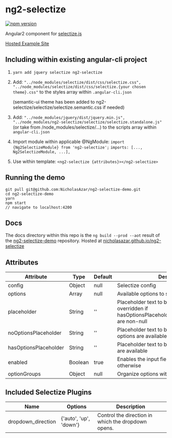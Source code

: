 # ng2-selectize

[![npm version](https://badge.fury.io/js/ng2-selectize.svg)](https://badge.fury.io/js/ng2-selectize)

Angular2 component for [selectize.js](https://selectize.github.io/selectize.js/)

[Hosted Example Site](http://nicholasazar.github.io/)

## Including within existing angular-cli project
1. `yarn add jquery selectize ng2-selectize`
2. Add:
    `"../node_modules/selectize/dist/css/selectize.css",`
    `"../node_modules/selectize/dist/css/selectize.{your chosen theme}.css"`
    to the styles array within `.angular-cli.json`
    
    (semantic-ui theme has been added to ng2-selectize/selectize/selectize.semantic.css if needed)
3. Add:
	`"../node_modules/jquery/dist/jquery.min.js",`
	`"../node_modules/ng2-selectize/selectize/selectize.standalone.js"` (or take from /node_modules/selectize/...)
	to the scripts array within `angular-cli.json`
3. Import module within applicable @NgModule:
   `import {Ng2SelectizeModule} from 'ng2-selectize';`
   `imports: [..., Ng2SelectizeModule, ...],`
4. Use within template: `<ng2-selectize {attributes}></ng2-selectize>`
 
## Running the demo
 ```
 git pull git@github.com:NicholasAzar/ng2-selectize-demo.git
 cd ng2-selectize-demo
 yarn
 npm start
 // navigate to localhost:4200
 ```
 
 ## Docs
 The docs directory within this repo is the `ng build --prod --aot` result of the [ng2-selectize-demo](https://github.com/NicholasAzar/ng2-selectize-demo) repository.
 Hosted at [nicholasazar.github.io/ng2-selectize](https://nicholasazar.github.io/ng2-selectize)
 
## Attributes
| Attribute | Type | Default | Description | Implemented |
| --- | --- | --- | --- | --- |
| config | Object | null | Selectize config | Yes |
| options | Array | null | Available options to select from | Yes |
| placeholder | String | '' | Placeholder text to be displayed. Is overridden if hasOptionsPlaceholder/noOptionsPlaceholder are non-null | Yes |
| noOptionsPlaceholder | String | '' | Placeholder text to be displayed when no options are available | Yes |
| hasOptionsPlaceholder | String | '' | Placeholder text to be displayed when options are available | Yes |
| enabled | Boolean | true | Enables the input field when true, disabled otherwise | Yes |
| optionGroups | Object | null | Organize options within groups | Yes |

## Included Selectize Plugins
| Name | Options | Description |
| --- | --- | --- |
| dropdown_direction | {'auto', 'up', 'down'} | Control the direction in which the dropdown opens. |

